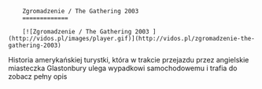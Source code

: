 
        Zgromadzenie / The Gathering 2003 
        =============
        
        [![Zgromadzenie / The Gathering 2003 ](http://vidos.pl/images/player.gif)](http://vidos.pl/zgromadzenie-the-gathering-2003)
        
        
 Historia amerykańskiej turystki, która w trakcie przejazdu przez angielskie miasteczka Glastonbury ulega wypadkowi samochodowemu i trafia do zobacz pełny opis
    